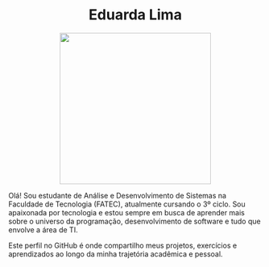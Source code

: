 <h1 align="center"> Eduarda Lima </h1>

<p align="center">
  <img src="https://github.com/user-attachments/assets/5731ac72-8c76-42f6-a5dd-fc983020bc9f" width="300"/>
</p>
Olá! Sou estudante de Análise e Desenvolvimento de Sistemas na Faculdade de Tecnologia (FATEC), atualmente cursando o 3º ciclo. Sou apaixonada por tecnologia e estou sempre em busca de aprender mais sobre o universo da programação, desenvolvimento de software e tudo que envolve a área de TI. 

Este perfil no GitHub é onde compartilho meus projetos, exercícios e aprendizados ao longo da minha trajetória acadêmica e pessoal. 

 
